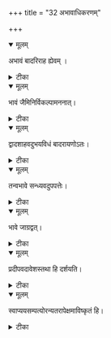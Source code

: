 +++
title = "32 अभावाधिकरणम्"

+++


<details open><summary>मूलम्</summary>

अभावं बादरिराह ह्येवम् ।
</details>



<details><summary>टीका</summary>

अशरीरं वावसन्तं इति मुक्तस्य तत्र तु । अभावं च शरीरादेः बादरिर्मनुते मुनिः ॥ [533]
</details>



<details open><summary>मूलम्</summary>

भावं जैमिनिर्विकल्पामननात्।
</details>



<details><summary>टीका</summary>

एकधा भवतीत्यादि श्रुत्या मुक्तस्य तत्र च । शरीरेन्द्रिय सद्भावं जैमिनिर्मनुते मुनिः ॥ [534]
</details>



<details open><summary>मूलम्</summary>

द्वादशाहवदुभयविधं बादरायणोऽतः।
</details>



<details><summary>टीका</summary>

अशरीरं च मुक्तं तु सशरीरं च मन्यते । बादरायण आचार्यः द्वादशाहवदेव हि ॥ [535]
</details>



<details open><summary>मूलम्</summary>

तन्वभावे सन्ध्यवदुपपत्तेः।
</details>



<details><summary>टीका</summary>

स्वेन सृष्टशरीरादिकरणाभाववान्यदा । तदा स्वप्न इव ब्रह्म सृष्टैः करणवान् भवेत् ॥ [536]
</details>



<details open><summary>मूलम्</summary>

भावे जाग्रद्वत्।
</details>



<details><summary>टीका</summary>

स्वेलैव सृष्टदेहादिभावे जाग्रत एव हि । पुरुषस्य यथा भोगः मुक्तस्यापि तथा भवेत् ॥ [537]
</details>



<details open><summary>मूलम्</summary>

प्रदीपवदावेशस्तथा हि दर्शयति।
</details>



<details><summary>टीका</summary>

एकत्रवर्ति दीपस्य प्रभयाऽन्यत्र वर्तनम् । यथा तथैव जीवस्य ज्ञानाद्देहान्तरेष्वपि ॥ [538]
</details>



<details open><summary>मूलम्</summary>

स्वाप्ययसम्पत्योरन्यतरापेक्षमाविष्कृतं हि।
</details>



<details><summary>टीका</summary>

प्राज्ञेनेत्यादिवचनं सुषुप्तो मरणे तथा । अज्ञानमोहौ वदति श्रुत्या ह्याविष्कृतं तथा ॥ [539]
</details>

